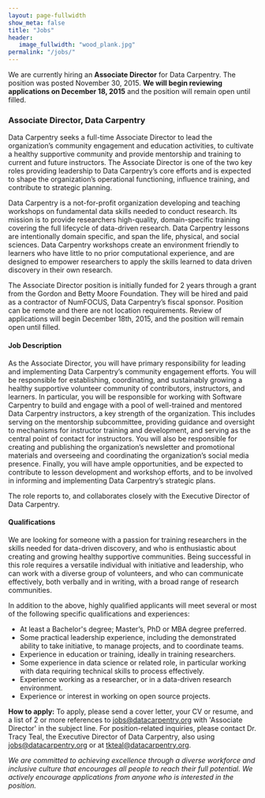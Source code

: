 ```yaml
---
layout: page-fullwidth
show_meta: false
title: "Jobs"
header:
   image_fullwidth: "wood_plank.jpg"
permalink: "/jobs/"
---
```


We are currently hiring an **Associate Director** for Data Carpentry.
The position was posted November 30, 2015.
**We will begin reviewing applications on December 18, 2015** and the position will remain open until filled.

### Associate Director, Data Carpentry

Data Carpentry seeks a full-time Associate Director to lead the organization’s community engagement and education activities, to cultivate a healthy supportive community and provide mentorship and training to current and future instructors. The Associate Director is one of the two key roles providing leadership to Data Carpentry’s core efforts and is expected to shape the organization’s operational functioning, influence training, and contribute to strategic planning.

Data Carpentry is a not-for-profit organization developing and teaching workshops on fundamental data skills needed to conduct research. Its mission is to provide researchers high-quality, domain-specific training covering the full lifecycle of data-driven research. Data Carpentry lessons are intentionally domain specific, and span the life, physical, and social sciences. Data Carpentry workshops create an environment friendly to learners who have little to no prior computational experience, and are designed to empower researchers to apply the skills learned to data driven discovery in their own research.

The Associate Director position is initially funded for 2 years through a grant from the
Gordon and Betty Moore Foundation. They will be hired and paid as a contractor of
NumFOCUS, Data Carpentry’s fiscal sponsor. Position can be remote and there are not location requirements. Review of applications will begin December 18th, 2015, and the position will remain open until filled.

#### Job Description

As the Associate Director, you will have primary responsibility for leading and implementing Data Carpentry’s community engagement efforts.  You will be responsible for establishing, coordinating, and sustainably growing a healthy supportive volunteer community of contributors, instructors, and learners. In particular, you will be responsible for working with Software Carpentry to build and engage with a pool of well-trained and mentored Data
Carpentry instructors, a key strength of the organization. This includes serving on the mentorship subcommittee, providing guidance and oversight to mechanisms for instructor training and development, and serving as the central point of contact for instructors. You will also be responsible for creating and publishing the organization’s newsletter and promotional materials and overseeing and coordinating the organization’s social media presence. Finally, you will have ample opportunities, and be expected to contribute to lesson development and workshop efforts, and to be involved in informing and implementing Data Carpentry’s strategic plans.

The role reports to, and collaborates closely with the Executive Director of Data Carpentry.

#### Qualifications

We are looking for someone with a passion for training researchers in the skills needed for data-driven discovery, and who is enthusiastic about creating and growing healthy supportive communities. Being successful in this role requires a versatile individual with initiative and leadership, who can work with a diverse group of volunteers, and who can communicate effectively, both verbally and in writing, with a broad range of research communities.

In addition to the above, highly qualified applicants will meet several or most of the following specific qualifications and experiences:
- At least a Bachelor's degree; Master’s, PhD or MBA degree preferred.
- Some practical leadership experience, including the demonstrated ability to take initiative, to manage projects, and to coordinate teams.
- Experience in education or training, ideally in training researchers.
- Some experience in data science or related role, in particular working with data requiring technical skills to process effectively.
- Experience working as a researcher, or in a data-driven research environment.
- Experience or interest in working on open source projects.

**How to apply:** To apply, please send a cover letter, your CV or resume, and a list of 2 or more references to [jobs@datacarpentry.org](mailto:jobs@datacarpentry.org) with 'Associate Director' in the subject line. For position-related inquiries, please contact Dr. Tracy Teal, the Executive Director of Data Carpentry, also using [jobs@datacarpentry.org](mailto:jobs@datacarpentry.org) or at [tkteal@datacarpentry.org](tkteal@datacarpentry.org).

*We are committed to achieving excellence
through a diverse workforce and inclusive culture that encourages all people
to reach their full potential. We actively encourage applications from anyone
who is interested in the position.*
